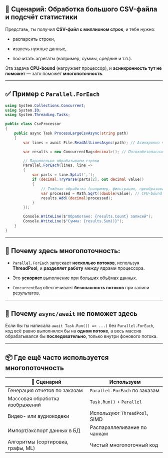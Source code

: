 ## 🎯 Сценарий: Обработка большого CSV-файла и подсчёт статистики

Представь, ты получил **CSV-файл с миллионом строк**, и тебе нужно:

- распарсить строки,
    
- извлечь нужные данные,
    
- посчитать агрегаты (например, суммы, средние и т.п.).
    

Эта задача **CPU-bound** (нагружает процессор), и **асинхронность тут не поможет** — зато поможет **многопоточность**.

---

## ✅ Пример с `Parallel.ForEach`

```csharp
using System.Collections.Concurrent;
using System.IO;
using System.Threading.Tasks;

public class CsvProcessor
{
    public async Task ProcessLargeCsvAsync(string path)
    {
        var lines = await File.ReadAllLinesAsync(path); // Асинхронно читаем файл

        var results = new ConcurrentBag<decimal>(); // Потокобезопасная коллекция

        // Параллельно обрабатываем строки
        Parallel.ForEach(lines, line =>
        {
            var parts = line.Split(',');
            if (decimal.TryParse(parts[2], out decimal value))
            {
                // Тяжёлая обработка (например, фильтрация, преобразование)
                var processed = Math.Sqrt((double)value); // CPU-bound
                results.Add((decimal)processed);
            }
        });

        Console.WriteLine($"Обработано: {results.Count} записей");
        Console.WriteLine($"Сумма: {results.Sum()}");
    }
}
```

---

## 💬 Почему здесь **многопоточность**:

- `Parallel.ForEach` запускает **несколько потоков**, используя **ThreadPool**, и **разделяет работу** между ядрами процессора.
    
- Это **ускоряет** выполнение при больших объёмах данных.
    
- `ConcurrentBag` обеспечивает **безопасность потоков** при записи результатов.
    

---

## 🚫 Почему `async/await` не поможет здесь

Если бы ты написала `await Task.Run(() => ...)` без `Parallel.ForEach`, код всё равно выполнялся бы на **одном потоке**, а весь массив обрабатывался бы **последовательно**, только внутри фонового потока.

---

## 📦 Где ещё часто используется многопоточность

|💼 Сценарий|Используем|
|---|---|
|Генерация отчетов по заказам|`Parallel.ForEach` по заказам|
|Массовая обработка изображений|`Task.Run()` + `Parallel`|
|Видео- или аудиокодеки|Используют `ThreadPool`, SIMD|
|Импорт/экспорт данных в БД|Распараллеливание по чанкам|
|Алгоритмы (сортировка, графы, ML)|Чистый многопоточный код|

